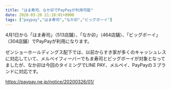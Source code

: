 ```yaml
---
title: "はま寿司、なか卯でPayPayが利用可能"
date: 2020-03-26 21:18:01+0900
tags: ["paypay","はま寿司","なか卯","ビッグボーイ"]
---
```


4月1日から「はま寿司」（513店舗）、「なか卯」（464店舗）、「ビッグボーイ」（304店舗）でPayPayが利用になります。

ゼンショーホールディングス配下では、以前からすき家が多くのキャッシュレスに対応していて、メルペイフィーバーでもま寿司とビッグボーイが対象となってましたが、なか卯は今回のタイミングでLINE PAY、メルペイ、PayPayの３ブランドに対応です。

https://paypay.ne.jp/notice/20200326/01/
